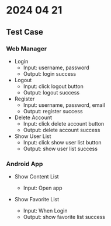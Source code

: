 # 2024 04 21

## Test Case

### Web Manager

* Login
  * Input: username, password
  * Output: login success
* Logout
  * Input: click logout button
  * Output: logout success
* Register
  * Input: username, password, email
  * Output: register success
* Delete Account
  * Input: click delete account button
  * Output: delete account success
* Show User List
  * Input: click show user list button
  * Output: show user list success

### Android App

* Show Content List
  * Input: Open app

* Show Favorite List
  * Input: When Login
  * Output: show favorite list success
